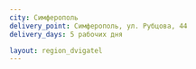```yaml
---
city: Симферополь
delivery_point: Симферополь, ул. Рубцова, 44
delivery_days: 5 рабочих дня

layout: region_dvigatel
---
```


